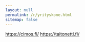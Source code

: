 ```yaml
---
layout: null
permalink: /r/yrityskone.html
sitemap: false
---
```


https://cimos.fi/
https://taitonetti.fi/
